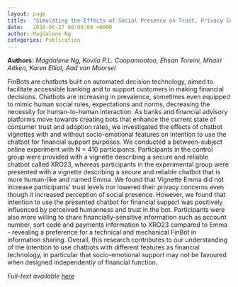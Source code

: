 ```yaml
---
layout: page
title:  "Simulating the Effects of Social Presence on Trust, Privacy Concerns & Usage Intentions in Automated Bots for Finance"
date:   2020-06-27 00:00:00 +0000
author: Magdalene Ng
categories: Publication
---
```

**Authors:** *Magdalene Ng, Kovila P.L. Coopamootoo, Ehsan Toreini, Mhairi Aitken, Karen Elliot, Aad van Moorsel*

FinBots are chatbots built on automated decision technology, aimed to facilitate accessible banking and to support customers in making financial decisions. Chatbots are increasing in prevalence, sometimes even equipped to mimic human social rules, expectations and norms, decreasing the necessity for human-to-human interaction. As banks and financial advisory platforms move towards creating bots that enhance the current state of consumer trust and adoption rates, we investigated the effects of chatbot vignettes with and without socio-emotional features on intention to use the chatbot for financial support purposes. We conducted a between-subject online experiment with N = 410 participants. Participants in the control group were provided with a vignette describing a secure and reliable chatbot called XRO23, whereas participants in the experimental group were presented with a vignette describing a secure and reliable chatbot that is more human-like and named Emma. We found that Vignette Emma did not increase participants' trust levels nor lowered their privacy concerns even though it increased perception of social presence. However, we found that intention to use the presented chatbot for financial support was positively influenced by perceived humanness and trust in the bot. Participants were also more willing to share financially-sensitive information such as account number, sort code and payments information to XRO23 compared to Emma - revealing a preference for a technical and mechanical FinBot in information sharing. Overall, this research contributes to our understanding of the intention to use chatbots with different features as financial technology, in particular that socio-emotional support may not be favoured when designed independently of financial function.

*Full-text available [here](https://arxiv.org/abs/2006.15449)*


